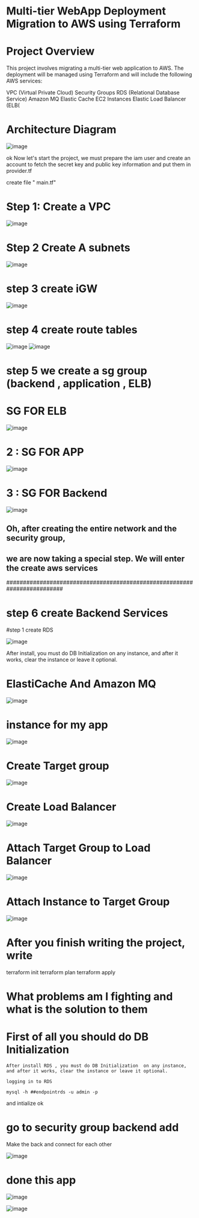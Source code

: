 # Multi-tier WebApp Deployment Migration to AWS using Terraform
# Project Overview

This project involves migrating a multi-tier web application to AWS. The deployment will be managed using Terraform and will include the following AWS services:

VPC (Virtual Private Cloud)
Security Groups
RDS (Relational Database Service)
Amazon MQ
Elastic Cache
EC2 Instances
Elastic Load Balancer (ELB(
  # Architecture Diagram
  ![image](https://github.com/user-attachments/assets/e88635cc-aac8-4f2b-a3dc-4769c987c970)

ok Now let's start the project, we must prepare the iam user and create an account to fetch the secret key and public key information and put them in provider.tf 


create file " main.tf"

# Step 1: Create a VPC

![image](https://github.com/user-attachments/assets/d8b3f5bc-a448-477e-840b-da14a460df10)
# Step 2 Create A subnets 
  
![image](https://github.com/user-attachments/assets/dddaed29-abbb-4b4c-898a-e0beccaaf19a)

# step 3 create iGW 
![image](https://github.com/user-attachments/assets/067639e4-3ee5-4e97-8f11-645363727b9f)

# step 4 create route tables 
![image](https://github.com/user-attachments/assets/71367b8d-84a1-433b-a6f0-5ad84cda2185)
![image](https://github.com/user-attachments/assets/4453cd00-29e2-458d-be35-5ae3f27f3fa8)

# step 5 we create a sg group (backend , application , ELB)

# SG FOR ELB

![image](https://github.com/user-attachments/assets/a40bc0c2-3b8f-4d0d-b645-e09566344c2d)
# 2 : SG FOR APP
![image](https://github.com/user-attachments/assets/4588bde4-cccc-419a-8e36-49815bef1832)

# 3 : SG FOR Backend

![image](https://github.com/user-attachments/assets/25520c55-35d9-4947-a964-81825d36f2ad)

## Oh, after creating the entire network and the security group,
## we are now taking a special step. We will enter the create aws services
#########################################################################
# step 6 create Backend Services 
#step 1 create RDS 

![image](https://github.com/user-attachments/assets/1ae46a6f-f2d6-4600-befd-e67df4e6d7b0)

After install, you must do DB Initialization on any instance, and after it works, clear the instance or leave it optional. 

# ElastiCache  And Amazon MQ 

![image](https://github.com/user-attachments/assets/27e851ae-cb3e-47eb-881c-9012f3a79144)


# instance for my app

![image](https://github.com/user-attachments/assets/e538c0be-7b9b-4f07-8812-4e9c71fd1346)

#  Create Target group
![image](https://github.com/user-attachments/assets/3a6575b8-63c4-45a7-b672-584f1beae2fa)

# Create Load Balancer

![image](https://github.com/user-attachments/assets/c01f6268-1281-4955-85ef-d201d283c5ed)

 # Attach Target Group to Load Balancer 
 
 ![image](https://github.com/user-attachments/assets/d543561b-c1e3-4f0f-8dac-0b3951e8bc56)

# Attach Instance to Target Group
![image](https://github.com/user-attachments/assets/0139bc3a-08bf-42ea-94fe-f586d8f4afbb)



# After you finish writing the project, write 

terraform init 
terraform plan
terraform apply

# What problems am I fighting and what is the solution to them 

 # First of all you should do DB Initialization 
    After install RDS , you must do DB Initialization  on any instance, and after it works, clear the instance or leave it optional. 

    logging in to RDS

    mysql -h ##endpointrds -u admin -p
and intialize ok 


# go to security group backend add 
  Make the back and connect for each other  
  
![image](https://github.com/user-attachments/assets/7b83fb10-ce0d-4acc-9f94-59557540d053)



# done this app

![image](https://github.com/user-attachments/assets/b698328b-da07-4704-9295-c15131d1e7eb)

![image](https://github.com/user-attachments/assets/ee40d0de-1139-42fb-bbbe-25b634649d33)







